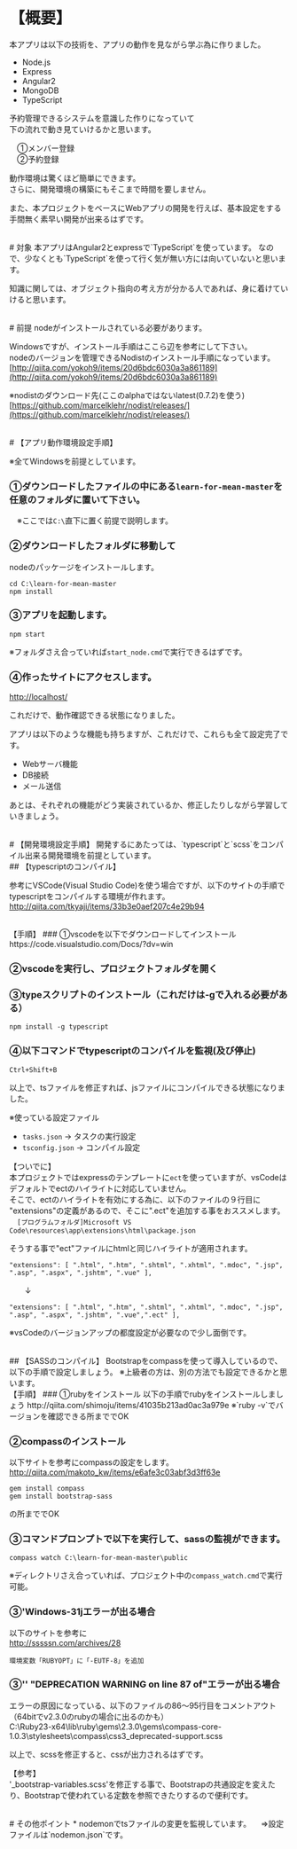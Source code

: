 # 【概要】

本アプリは以下の技術を、アプリの動作を見ながら学ぶ為に作りました。

* Node.js
* Express
* Angular2
* MongoDB
* TypeScript


予約管理できるシステムを意識した作りになっていて  
下の流れで動き見ていけるかと思います。

　①メンバー登録  
　②予約登録

動作環境は驚くほど簡単にできます。  
さらに、開発環境の構築にもそこまで時間を要しません。

また、本プロジェクトをベースにWebアプリの開発を行えば、基本設定をする手間無く素早い開発が出来るはずです。

<br>
# 対象
本アプリはAngular2とexpressで`TypeScript`を使っています。
なので、少なくとも`TypeScript`を使って行く気が無い方には向いていないと思います。

知識に関しては、オブジェクト指向の考え方が分かる人であれば、身に着けていけると思います。


<br>
# 前提
nodeがインストールされている必要があります。

Windowsですが、インストール手順はここら辺を参考にして下さい。  
nodeのバージョンを管理できるNodistのインストール手順になっています。  
[http://qiita.com/yokoh9/items/20d6bdc6030a3a861189](http://qiita.com/yokoh9/items/20d6bdc6030a3a861189)

※nodistのダウンロード先(ここのalphaではないlatest(0.7.2)を使う)  
[https://github.com/marcelklehr/nodist/releases/](https://github.com/marcelklehr/nodist/releases/)

<br>
# 【アプリ動作環境設定手順】

※全てWindowsを前提としています。

### ①ダウンロードしたファイルの中にある`learn-for-mean-master`を任意のフォルダに置いて下さい。  
　※ここでは`C:\`直下に置く前提で説明します。

### ②ダウンロードしたフォルダに移動して
nodeのパッケージをインストールします。

```
cd C:\learn-for-mean-master
npm install
```

### ③アプリを起動します。

```
npm start
```
※フォルダさえ合っていれば`start_node.cmd`で実行できるはずです。

### ④作ったサイトにアクセスします。  
[http://localhost/](http://localhost/)


これだけで、動作確認できる状態になりました。

アプリは以下のような機能も持ちますが、これだけで、これらも全て設定完了です。
* Webサーバ機能
* DB接続
* メール送信

あとは、それぞれの機能がどう実装されているか、修正したりしながら学習していきましょう。

<br>
# 【開発環境設定手順】
開発するにあたっては、`typescript`と`scss`をコンパイル出来る開発環境を前提としています。

<br>
## 【typescriptのコンパイル】

参考にVSCode(Visual Studio Code)を使う場合ですが、以下のサイトの手順でtypescriptをコンパイルする環境が作れます。  
http://qiita.com/tkyaji/items/33b3e0aef207c4e29b94  

<br>
【手順】  
### ①vscodeを以下でダウンロードしてインストール
https://code.visualstudio.com/Docs/?dv=win


### ②vscodeを実行し、プロジェクトフォルダを開く

### ③typeスクリプトのインストール（これだけは-gで入れる必要がある）
```
npm install -g typescript
```

### ④以下コマンドでtypescriptのコンパイルを監視(及び停止)
```
Ctrl+Shift+B
```
以上で、tsファイルを修正すれば、jsファイルにコンパイルできる状態になりました。  

※使っている設定ファイル
* `tasks.json` -> タスクの実行設定
* `tsconfig.json` -> コンパイル設定

【ついでに】  
本プロジェクトではexpressのテンプレートに`ect`を使っていますが、vsCodeはデフォルトでectのハイライトに対応していません。  
そこで、ectのハイライトを有効にする為に、以下のファイルの９行目に "extensions"の定義があるので、そこに".ect"を追加する事をおススメします。  
　`[プログラムフォルダ]Microsoft VS Code\resources\app\extensions\html\package.json  `

そうする事で"ect"ファイルにhtmlと同じハイライトが適用されます。
```
"extensions": [ ".html", ".htm", ".shtml", ".xhtml", ".mdoc", ".jsp", ".asp", ".aspx", ".jshtm", ".vue" ],
```
　　↓
```
"extensions": [ ".html", ".htm", ".shtml", ".xhtml", ".mdoc", ".jsp", ".asp", ".aspx", ".jshtm", ".vue",".ect" ],
```
※vsCodeのバージョンアップの都度設定が必要なので少し面倒です。

<br>
## 【SASSのコンパイル】
Bootstrapをcompassを使って導入しているので、以下の手順で設定しましょう。  
※上級者の方は、別の方法でも設定できるかと思います。

<br>
【手順】
### ①rubyをインストール  
以下の手順でrubyをインストールしましょう  
http://qiita.com/shimoju/items/41035b213ad0ac3a979e  
※`ruby -v`でバージョンを確認できる所まででOK
 
### ②compassのインストール  
以下サイトを参考にcompassの設定をします。  
http://qiita.com/makoto_kw/items/e6afe3c03abf3d3ff63e  
```
gem install compass
gem install bootstrap-sass
```
の所まででOK


### ③コマンドプロンプトで以下を実行して、sassの監視ができます。
```
compass watch C:\learn-for-mean-master\public
```
※ディレクトリさえ合っていれば、プロジェクト中の`compass_watch.cmd`で実行可能。

### ③'Windows-31jエラーが出る場合  
以下のサイトを参考に  
http://sssssn.com/archives/28
```
環境変数「RUBYOPT」に「-EUTF-8」を追加
```

### ③'' "DEPRECATION WARNING on line 87 of"エラーが出る場合
エラーの原因になっている、以下のファイルの86～95行目をコメントアウト（64bitでv2.3.0のrubyの場合に出るのかも）  
C:\Ruby23-x64\lib\ruby\gems\2.3.0\gems\compass-core-1.0.3\stylesheets\compass\css3\_deprecated-support.scss

以上で、scssを修正すると、cssが出力されるはずです。

【参考】  
'_bootstrap-variables.scss'を修正する事で、Bootstrapの共通設定を変えたり、Bootstrapで使われている定数を参照できたりするので便利です。

<br>
# その他ポイント
* nodemonでtsファイルの変更を監視しています。  
　⇒設定ファイルは`nodemon.json`です。